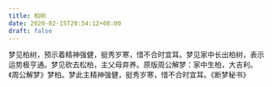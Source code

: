 ```yaml
---
title: 柏树
date: 2020-02-15T20:54:12+08:00
draft: false
---
```


梦见柏树，预示着精神强健，挺秀岁寒，惜不合时宜耳。梦见家中长出柏树，表示运势极亨通。梦见砍去松柏，主父母弃养。原版周公解梦：家中生柏，大吉利。《周公解梦》梦柏。梦此主精神强健，挺秀岁寒，惜不合时宜耳。《断梦秘书》